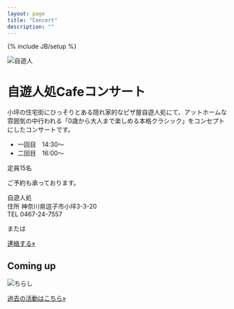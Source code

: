 ```yaml
---
layout: page
title: "Concert"
description: ""
---
```

{% include JB/setup %}

<img class="spanned-img" src="{{ BASE_PATH }}/assets/jiyu-jin.jpg" alt="自遊人">

# 自遊人処Cafeコンサート

小坪の住宅街にひっそりとある隠れ家的なピザ屋自遊人処にて、アットホームな雰囲気の中行われる「0歳から大人まで楽しめる本格クラシック」をコンセプトにしたコンサートです。 


* 一回目　14:30〜  
* 二回目　16:00〜

定員15名

ご予約も承っております。

自遊人処  
住所	神奈川県逗子市小坪3-3-20  
TEL	0467-24-7557

または
<p><a class="btn btn-info" href="{{ BASE_PATH }}/contact.html" role="button">連絡する»</a></p>

## Coming up
<!-- <a href="/assets/jiyu-jin624.png" data-lightbox="2015624" data-title="a">Coming Up</a> -->
<img class="spanned-img" src="{{ BASE_PATH }}/assets/images/{{site.data.concert.jiyu-jin | first }}" alt="ちらし">

<p><a class="btn btn-info" href="{{ BASE_PATH }}/activity.html" role="button">過去の活動はこちら»</a></p>
